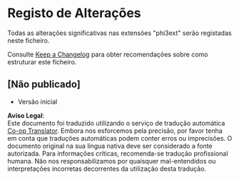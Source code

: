 <!--
CO_OP_TRANSLATOR_METADATA:
{
  "original_hash": "dbb0b6218ce5f9cf0ede8f4201f6ad58",
  "translation_date": "2025-07-16T16:30:37+00:00",
  "source_file": "code/07.Lab/01/AIPC/extensions/phi3ext/CHANGELOG.md",
  "language_code": "pt"
}
-->
# Registo de Alterações

Todas as alterações significativas nas extensões "phi3ext" serão registadas neste ficheiro.

Consulte [Keep a Changelog](http://keepachangelog.com/) para obter recomendações sobre como estruturar este ficheiro.

## [Não publicado]

- Versão inicial

**Aviso Legal**:  
Este documento foi traduzido utilizando o serviço de tradução automática [Co-op Translator](https://github.com/Azure/co-op-translator). Embora nos esforcemos pela precisão, por favor tenha em conta que traduções automáticas podem conter erros ou imprecisões. O documento original na sua língua nativa deve ser considerado a fonte autorizada. Para informações críticas, recomenda-se tradução profissional humana. Não nos responsabilizamos por quaisquer mal-entendidos ou interpretações incorretas decorrentes da utilização desta tradução.